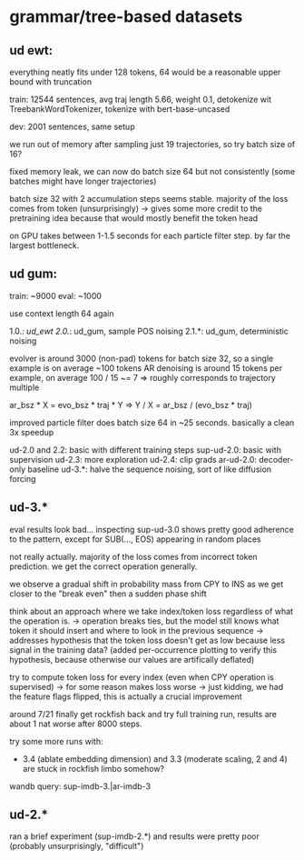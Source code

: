 # grammar/tree-based datasets

## ud ewt:

everything neatly fits under 128 tokens, 64 would be a reasonable upper bound with truncation

train:
12544 sentences, avg traj length 5.66, weight 0.1, detokenize wit TreebankWordTokenizer, tokenize with bert-base-uncased

dev:
2001 sentences, same setup

we run out of memory after sampling just 19 trajectories, so try batch size of 16?

fixed memory leak, we can now do batch size 64 but not consistently (some batches might have longer trajectories)

batch size 32 with 2 accumulation steps seems stable. majority of the loss comes from token (unsurprisingly) -> gives some more credit to the pretraining idea because that would mostly benefit the token head

on GPU takes between 1-1.5 seconds for each particle filter step. by far the largest bottleneck.

## ud gum:

train: ~9000
eval: ~1000

use context length 64 again

1.0.*: ud_ewt
2.0.*: ud_gum, sample POS noising
2.1.*: ud_gum, deterministic noising

evolver is around 3000 (non-pad) tokens for batch size 32, so a single example is on average ~100 tokens
AR denoising is around 15 tokens per example, on average
100 / 15 ~= 7 => roughly corresponds to trajectory multiple

ar_bsz * X = evo_bsz * traj * Y => Y / X = ar_bsz / (evo_bsz * traj)

improved particle filter does batch size 64 in ~25 seconds. basically a clean 3x speedup

ud-2.0 and 2.2: basic with different training steps
sup-ud-2.0: basic with supervision
ud-2.3: more exploration
ud-2.4: clip grads
ar-ud-2.0: decoder-only baseline
ud-3.*: halve the sequence noising, sort of like diffusion forcing

## ud-3.*

eval results look bad... inspecting sup-ud-3.0 shows pretty good adherence to the pattern, except for SUB(..., EOS) appearing in random places

not really actually. majority of the loss comes from incorrect token prediction. we get the correct operation generally. 

we observe a gradual shift in probability mass from CPY to INS as we get closer to the "break even" then a sudden phase shift

think about an approach where we take index/token loss regardless of what the operation is.
-> operation breaks ties, but the model still knows what token it should insert and where to look in the previous sequence
-> addresses hypothesis that the token loss doesn't get as low because less signal in the training data?
    (added per-occurrence plotting to verify this hypothesis, because otherwise our values are artifically deflated)

try to compute token loss for every index (even when CPY operation is supervised)
-> for some reason makes loss worse -> just kidding, we had the feature flags flipped, this is actually a crucial improvement

around 7/21 finally get rockfish back and try full training run, results are about 1 nat worse after 8000 steps.

try some more runs with:
- 3.4 (ablate embedding dimension) and 3.3 (moderate scaling, 2 and 4) are stuck in rockfish limbo somehow?

wandb query: sup-imdb-3.|ar-imdb-3

## ud-2.*

ran a brief experiment (sup-imdb-2.*) and results were pretty poor (probably unsurprisingly, "difficult")

